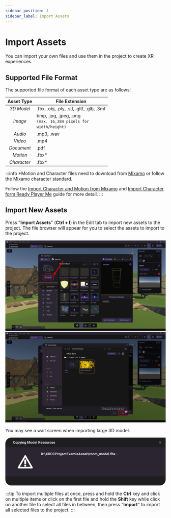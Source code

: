 ```yaml
---
sidebar_position: 1
sidebar_label: Import Assets
---
```


# Import Assets

You can import your own files and use them in the project to create XR experiences.

## Supported File Format 

The supported file format of each asset type are as follows:

  |Asset Type                   | File Extension|
  |:---------------------------:|--------------------------------------------|
  |*3D Model*                   | .fbx, .obj, .ply, .stl, .gltf, .glb, .3mf|
  |*Image*                      |bmp, .jpg, .jpeg, .png<br/> <code>(max. 16,384 pixels for width/height)</code>|
  |*Audio*                      |.mp3, .wav|
  |*Video*                      |.mp4|
  |*Document*                   |.pdf|
  |*Motion*                     |.fbx*|
  |*Character*                  |.fbx*|

:::info
*Motion and Character files need to download from [Mixamo](https://www.mixamo.com/) or follow the Mixamo character standard. 

Follow the [Import Character and Motion from Mixamo](ImportCharacterAndMotionWithMixamo) and [Import Character form Ready Player Me](CreateCharacterWithReadyPlayerMe) guide for more detail.
:::

## Import New Assets

Press "**Import Assets**" (**Ctrl + I**) in the Edit tab to import new assets to the project. The file browser will appear for you to select the assets to import to the project.

![](/img/ImportNewAssets/AssetPanel.png)
![](/img/ImportNewAssets/FileBrowser.png)

You may see a wait screen when importing large 3D model.

![](/img/ImportNewAssets/DialogPanel.png)

:::tip
To import multiple files at once, press and hold the **Ctrl** key and click on multiple items or click on the first file and hold the **Shift** key while click on another file to select all files in between, then press "**Import**" to import all selected files to the project.
:::

